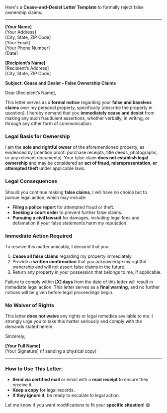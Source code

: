 Here's a **Cease-and-Desist Letter Template** to formally reject false ownership claims:

---

**[Your Name]**  
[Your Address]  
[City, State, ZIP Code]  
[Your Email]  
[Your Phone Number]  
[Date]  

**[Recipient’s Name]**  
[Recipient’s Address]  
[City, State, ZIP Code]  

**Subject: Cease and Desist – False Ownership Claims**  

Dear [Recipient’s Name],  

This letter serves as a **formal notice** regarding your **false and baseless claims** over my personal property, specifically [describe the property in question]. I hereby demand that you **immediately cease and desist** from making any such fraudulent assertions, whether verbally, in writing, or through any other form of communication.  

### **Legal Basis for Ownership**  
I am the **sole and rightful owner** of the aforementioned property, as evidenced by [mention proof: purchase receipts, title deeds, photographs, or any relevant documents]. Your false claim **does not establish legal ownership** and may be considered an **act of fraud, misrepresentation, or attempted theft** under applicable laws.  

### **Legal Consequences**  
Should you continue making **false claims**, I will have no choice but to pursue legal action, which may include:  
- **Filing a police report** for attempted fraud or theft.  
- **Seeking a court order** to prevent further false claims.  
- **Pursuing a civil lawsuit** for damages, including legal fees and defamation if your false statements harm my reputation.  

### **Immediate Action Required**  
To resolve this matter amicably, I demand that you:  
1. **Cease all false claims** regarding my property immediately.  
2. Provide a **written confirmation** that you acknowledge my rightful ownership and will not assert false claims in the future.  
3. Return any property in your possession that belongs to me, if applicable.  

Failure to comply within **[X] days** from the date of this letter will result in immediate legal action. This letter serves as a **final warning**, and no further notices will be given before legal proceedings begin.  

### **No Waiver of Rights**  
This letter **does not waive** any rights or legal remedies available to me. I strongly urge you to take this matter seriously and comply with the demands stated herein.  

Sincerely,  

**[Your Full Name]**  
[Your Signature] (if sending a physical copy)  

---

### **How to Use This Letter:**  
- **Send via certified mail** or email with a **read receipt** to ensure they receive it.  
- **Keep a copy** for legal records.  
- **If they ignore it**, be ready to escalate to legal action.  

Let me know if you want modifications to fit your **specific situation**! 😆
